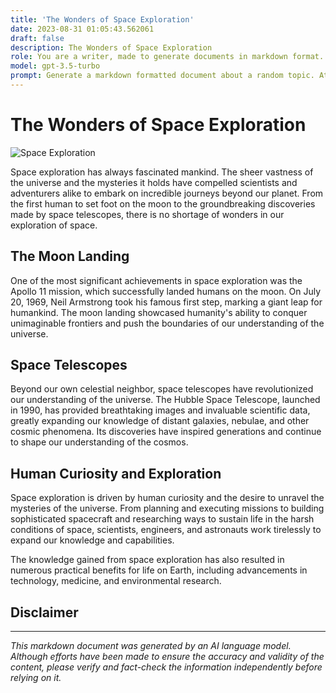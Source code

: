 ```yaml
---
title: 'The Wonders of Space Exploration'
date: 2023-08-31 01:05:43.562061
draft: false
description: The Wonders of Space Exploration
role: You are a writer, made to generate documents in markdown format. It is very important that all of the documents you generate are in valid markdown format.
model: gpt-3.5-turbo
prompt: Generate a markdown formatted document about a random topic. At the bottom, include a disclaimer explaining that the document was generated by you. The first line of the document should be the title. Make sure that the entire document is in proper markdown format, using a mix of various tags to make the document visually appealing.
---
```


# The Wonders of Space Exploration

![Space Exploration](https://example.com/images/space_exploration.jpg)

Space exploration has always fascinated mankind. The sheer vastness of the universe and the mysteries it holds have compelled scientists and adventurers alike to embark on incredible journeys beyond our planet. From the first human to set foot on the moon to the groundbreaking discoveries made by space telescopes, there is no shortage of wonders in our exploration of space.

## The Moon Landing

One of the most significant achievements in space exploration was the Apollo 11 mission, which successfully landed humans on the moon. On July 20, 1969, Neil Armstrong took his famous first step, marking a giant leap for humankind. The moon landing showcased humanity's ability to conquer unimaginable frontiers and push the boundaries of our understanding of the universe.

## Space Telescopes

Beyond our own celestial neighbor, space telescopes have revolutionized our understanding of the universe. The Hubble Space Telescope, launched in 1990, has provided breathtaking images and invaluable scientific data, greatly expanding our knowledge of distant galaxies, nebulae, and other cosmic phenomena. Its discoveries have inspired generations and continue to shape our understanding of the cosmos.

## Human Curiosity and Exploration

Space exploration is driven by human curiosity and the desire to unravel the mysteries of the universe. From planning and executing missions to building sophisticated spacecraft and researching ways to sustain life in the harsh conditions of space, scientists, engineers, and astronauts work tirelessly to expand our knowledge and capabilities.

The knowledge gained from space exploration has also resulted in numerous practical benefits for life on Earth, including advancements in technology, medicine, and environmental research. 

## Disclaimer

---

*This markdown document was generated by an AI language model. Although efforts have been made to ensure the accuracy and validity of the content, please verify and fact-check the information independently before relying on it.*